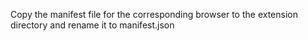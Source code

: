 Copy the manifest file for the corresponding browser to the extension directory and rename it to manifest.json